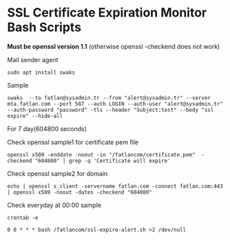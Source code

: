 # SSL Certificate Expiration Monitor Bash Scripts

**Must be openssl version 1.1** (otherwise openssl -checkend does not work)

Mail sender agent
~~~
sudo apt install swaks
~~~

Sample
~~~
swaks  --to fatlan@sysadmin.tr --from "alert@sysadmin.tr" --server mta.fatlan.com --port 587 --auth LOGIN --auth-user "alert@sysadmin.tr" --auth-password "password" -tls --header "Subject:test" --body "ssl expire" --hide-all
~~~

For 7 day(604800 seconds)

Check openssl sample1 for certificate pem file
~~~
openssl x509 -enddate -noout -in "/fatlancom/certificate.pem"  -checkend "604800" | grep -q 'Certificate will expire'
~~~

Check openssl sample2 for domain
~~~
echo | openssl s_client -servername fatlan.com -connect fatlan.com:443 | openssl x509 -noout -dates -checkend "604800"
~~~

Check everyday at 00:00 sample
~~~
crontab -e

0 0 * * * bash /fatlancom/ssl-expire-alert.sh >2 /dev/null
~~~


